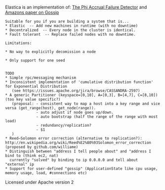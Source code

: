Elastica is an implementation of:  [The Phi Accrual Failure Detector] and [Amazons paper on Gossip]

[The Phi Accrual Failure Detector]: http://ddg.jaist.ac.jp/pub/HDY+04.pdf 
[Amazons paper on Gossip]: http://www.cs.cornell.edu/home/rvr/papers/flowgossip.pdf

    Suitable for you if you are building a system that is...
    * Elastic  -- Add new machines in runtime (with no downtime)
    * Decentralized  -- Every node in the cluster is identical.  
    * Fault tolerant  -- Replace failed nodes with no downtime. 

    Limitations:
    
    * No way to explicitly decomission a node

    * Only support for one seed


    TODO
    * Simple rpc/messaging mechanism
    * Inconsistent implementation of 'cumulative distribution function' for Exponential Distribution  
       (see https://issues.apache.org/jira/browse/CASSANDRA-2597)
    * A generic Partitioner (keyspace=[0,10], A=[0,3], B=[4,7], C=[8,10]) (too key value specific?)
       (proposal: - consistent way to map a host into a key range and vice versa (get_range(host), get_node(range)). 
                  - auto adjust if node goes up/down. 
                  - auto bootstrap (half the range of the range with most load)     
                  - redundancy/replication?
                  - $1
       )
    * Reed–Solomon error correction (alternative to replication?): http://en.wikipedia.org/wiki/Reed%E2%80%93Solomon_error_correction (proposed by github.com/williame)
    * Distinguish between "address I tell people about" and "address I bind to (think ec2, nat)
      currently "solved" by binding to ip 0.0.0.0 and tell about "external" ip
    * Support for user-defined "gossip" (ApplicationState like cpu usage, memory usage, load, #connections etc)

Licensed under Apache version 2